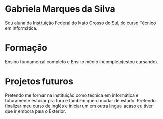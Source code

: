 # Gabriela Marques da Silva

Sou aluna da Instituição Federal do Mato Grosso do Sul, do curso Técnico em Informática.

# Formação

Ensino fundamental completo e Ensino médio incompleto(estou cursando).

# Projetos futuros

Pretendo me formar na instituição como técnica em informática e futuramente estudar pra fora e também quero mudar de estado. Pretendo finalizar meu curso de inglês e iniciar um em outra língua, acaso eu tiver que ir embora para o Exterior.
